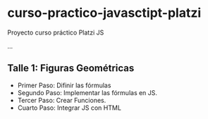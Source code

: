 # curso-practico-javasctipt-platzi
Proyecto curso práctico Platzi JS

...

## Talle 1: Figuras Geométricas

- Primer Paso: Difinir las fórmulas
- Segundo Paso: Implementar las fórmulas en JS.
- Tercer Paso: Crear Funciones.
- Cuarto Paso: Integrar JS con HTML


